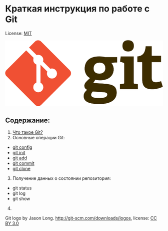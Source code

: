 # Краткая инструкция по работе с Git


License: [MIT](./Lisense.md)

![Git-Logo-2Color](./Git-Logo-2Color.png)

## Содержание: 
1. [Что такое Git?](./git.md)
2. Основные операции Git:
- [git config](config.md)
- [git init](init.md)
- [git add](add.md)
- [git commit](commit.md)
- [git clone](clone.md)
3. Получение данных о состоянии репозитория:
- git status
- git log
- git show
4. 

Git logo by Jason Long. http://git-scm.com/downloads/logos, license: [CC BY 3.0](https://creativecommons.org/licenses/by/3.0/)